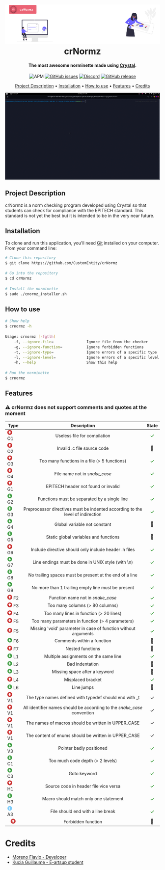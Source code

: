 <h1 align="center">
  <br>
  <a href="https://github.com/CustomEntity/crNormz"><img src="assets/readme/logo.png" alt="logo"></a>
  <br>
  crNormz
  <br>
</h1>

<h4 align="center">The most awesome norminette made
using <a href="https://crystal-lang.org" target="_blank">Crystal</a>.</h4>

<p align="center">

<img alt="APM" src="https://img.shields.io/apm/l/vim-mode">
<a href="https://github.com/CustomEntity/crNormz/issues"><img alt="GitHub issues" src="https://img.shields.io/github/issues/CustomEntity/crNormz?color=yellow"></a>
<a href="https://discord.gg/ryTcYu26Gy"><img alt="Discord" src="https://img.shields.io/badge/discord-join--us-green"></a>
<a href="https://github.com/CustomEntity/crNormz/releases"><img alt="GitHub release" src="https://img.shields.io/github/v/release/CustomEntity/crNormz?color=yellow"></a>
</p>

<p align="center">
  <a href="#project-description">Project Description</a> •
  <a href="#installation">Installation</a> •
  <a href="#how-to-use">How to use</a> •
  <a href="#features">Features</a> •
  <a href="#credits">Credits</a>
</p>


<p align="center">
  <img src="assets/readme/project.gif"  alt="project.gif"/>
</p>

## Project Description

crNormz is a norm checking program developed using Crystal so that students can
check for compliance with the EPITECH standard. This standard is not yet the
best but it is intended to be in the very near future.

## Installation

To clone and run this application, you'll need [Git](https://git-scm.com)
installed on your computer. From your command line:

```bash
# Clone this repository
$ git clone https://github.com/CustomEntity/crNormz

# Go into the repository
$ cd crNormz

# Install the norminette
$ sudo ./cnormz_installer.sh

```

## How to use

```bash
# Show help
$ crnormz -h

Usage: crnormz [-fgtlh]
    -f, --ignore-file=               Ignore file from the checker
    -g, --ignore-function=           Ignore forbidden functions
    -t, --ignore-type=               Ignore errors of a specific type
    -l, --ignore-level=              Ignore errors of a specific level (Major, Minor or Info)
    -h, --help                       Show this help
    
# Run the norminette
$ crnormz
```

## Features

<h3>⚠️ crNormz does not support comments and quotes at the moment</h3>

| Type                                                                                     |                                  Description                                   |                            State                            |
|------------------------------------------------------------------------------------------|:------------------------------------------------------------------------------:|:-----------------------------------------------------------:|
| <img src="assets/readme/major.png" width="16" vertical-align="middle"/> O1               |                          Useless file for compilation                          |    <font style="color: green; font-size: 16px;">✓</font>    |
| <img src="assets/readme/major.png" width="16" vertical-align="middle"/> O2               |                          Invalid .c file source code                           |   <font style="font-size: 16px;">🔨</font>    |
| <img src="assets/readme/major.png" width="16" vertical-align="middle"/> O3               |                  Too many functions in a file (> 5 functions)                  |    <font style="color: green; font-size: 16px;">✓</font>    |
| <img src="assets/readme/major.png" width="16" vertical-align="middle"/> O4               |                       File name not in <i>snake_case</i>                       |    <font style="color: green; font-size: 16px;">✓</font>    |
| <img src="assets/readme/major.png" width="16" vertical-align="middle"/> G1               |                      EPITECH header not found or invalid                       |    <font style="color: green; font-size: 16px;">✓</font>    |
| <img src="assets/readme/minor.png" width="16" vertical-align="middle"/> G2               |                  Functions must be separated by a single line                  |    <font style="color: green; font-size: 16px;">✓</font>    |
| <img src="assets/readme/minor.png" width="16" vertical-align="middle"/> G3               | Preprocessor directives must be indented according to the level of indirection |    <font style="color: green; font-size: 16px;">✓</font>    |
| <img src="assets/readme/minor.png" width="16" vertical-align="middle"/> G4               |                          Global variable not constant                          |   <font style="font-size: 16px;">🔨</font>    |
| <img src="assets/readme/minor.png" width="16" vertical-align="middle"/> G5               |                     Static global variables and functions                      |   <font style="font-size: 16px;">🔨</font>    |
| <img src="assets/readme/major.png" width="16" vertical-align="middle"/> G6               |             Include directive should only include header .h files              |    <font style="color: green; font-size: 16px;">✓</font>    |
| <img src="assets/readme/minor.png" width="16" vertical-align="middle"/> G7               |               Line endings must be done in UNIX style (with \n)                |    <font style="color: green; font-size: 16px;">✓</font>    |
| <img src="assets/readme/minor.png" width="16" vertical-align="middle"/> G8               |            No trailing spaces must be present at the end of a line             |    <font style="color: green; font-size: 16px;">✓</font>    |
| <img src="assets/readme/minor.png" width="16" vertical-align="middle"/> G9               |               No more than 1 trailing empty line must be present               |    <font style="color: green; font-size: 16px;">✓</font>    |
| <img src="assets/readme/major.png" width="16" vertical-align="middle"/> F2               |                     Function name not in <i>snake_case</i>                     |    <font style="color: green; font-size: 16px;">✓</font>    |
| <img src="assets/readme/major.png" width="16" vertical-align="middle"/> F3               |                        Too many columns (> 80 columns)                         |    <font style="color: green; font-size: 16px;">✓</font>    |
| <img src="assets/readme/major.png" width="16" vertical-align="middle"/> F4               |                    Too many lines in function (> 20 lines)                     |  <font style="color: green; font-size: 16px;">✓</font>    |
| <img src="assets/readme/major.png" width="16" vertical-align="middle"/> F5               |                Too many parameters in function (> 4 parameters)                |   <font style="color: green; font-size: 16px;">✓</font>    |
| <img src="assets/readme/major.png" width="16" vertical-align="middle"/> F5               |         Missing 'void' parameter in case of function without arguments         |  <font style="color: green; font-size: 16px;">✓</font>    |
| <img src="assets/readme/minor.png" width="16" vertical-align="middle"/> F6               |                           Comments within a function                           |   <font style="font-size: 16px;">🔨</font>    |
| <img src="assets/readme/major.png" width="16" vertical-align="middle"/> F7               |                                Nested functions                                |   <font style="font-size: 16px;">🔨</font>    |
| <img src="assets/readme/minor.png" width="16" vertical-align="middle"/> L1               |                     Multiple assignments on the same line                      |   <font style="color: green; font-size: 16px;">✓</font>    |
| <img src="assets/readme/minor.png" width="16" vertical-align="middle"/> L2               |                                Bad indentation                                 |   <font style="font-size: 16px;">🔨</font>    |
| <img src="assets/readme/minor.png" width="16" vertical-align="middle"/> L3               |                         Missing space after a keyword                          |   <font style="font-size: 16px;">🔨</font>    |
| <img src="assets/readme/major.png" width="16" vertical-align="middle"/> L4               |                               Misplaced bracket                                |    <font style="color: green; font-size: 16px;">✓</font>    |
| <img src="assets/readme/minor.png" width="16" vertical-align="middle"/> L6               |                                   Line jumps                                   |   <font style="font-size: 16px;">🔨</font>    |
| <img src="assets/readme/major.png" width="16" vertical-align="middle"/> V1               |             The type names defined with typedef should end with _t             |   <font style="font-size: 16px;">✓</font>    |
| <img src="assets/readme/major.png" width="16" vertical-align="middle"/> V1               |  All identifier names should be according to the <i>snake_case</i> convention  |   <font style="font-size: 16px;">✓</font>    |
| <img src="assets/readme/major.png" width="16" vertical-align="middle"/> V1               |              The names of macros should be written in UPPER_CASE               |   <font style="font-size: 16px;">✓</font>    |
| <img src="assets/readme/major.png" width="16" vertical-align="middle"/> V1               |              The content of enums should be written in UPPER_CASE              |   <font style="font-size: 16px;">✓</font>    |
| <img src="assets/readme/minor.png" width="16" vertical-align="middle"/> V3               |                            Pointer badly positioned                            |    <font style="color: green; font-size: 16px;">✓</font>    |
| <img src="assets/readme/minor.png" width="16" vertical-align="middle"/> C1               |                        Too much code depth (> 2 levels)                        |    <font style="color: green; font-size: 16px;">✓</font>    |
| <img src="assets/readme/minor.png" width="16" vertical-align="middle"/> C3               |                                  Goto keyword                                  |    <font style="color: green; font-size: 16px;">✓</font>    |
| <img src="assets/readme/major.png" width="16" vertical-align="middle"/> H1               |                     Source code in header file vice versa                      |    <font style="color: green; font-size: 16px;">✓</font>    |
| <img src="assets/readme/minor.png" width="16" vertical-align="middle"/> H3               |                     Macro should match only one statement                      |    <font style="color: green; font-size: 16px;">✓</font>    |
| <img src="assets/readme/info.png" width="16" vertical-align="middle"/> A3                |                       File should end with a line break                        |    <font style="color: green; font-size: 16px;">✓</font>    |
| <center><img src="assets/readme/major.png" width="16" vertical-align="middle"/></center> |                               Forbidden function                               |    <font style="font-size: 16px;">🔨</font>     |

# Credits

- [Moreno Flavio - Developer](https://github.com/CustomEntity/)
- [Kucia Guillaume - E-artsup student](https://github.com/KuciaGuillaume)